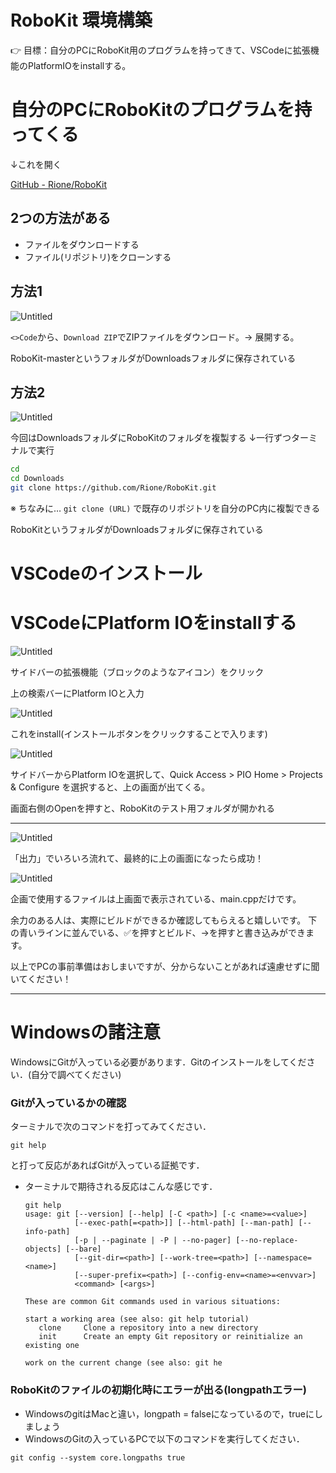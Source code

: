 # RoboKit 環境構築

<aside>
👉 目標：自分のPCにRoboKit用のプログラムを持ってきて、VSCodeに拡張機能のPlatformIOをinstallする。

</aside>

# 自分のPCにRoboKitのプログラムを持ってくる

↓これを開く

[GitHub - Rione/RoboKit](https://github.com/Rione/RoboKit/tree/master)

## 2つの方法がある

- ファイルをダウンロードする
- ファイル(リポジトリ)をクローンする

## 方法1

![Untitled](image/Untitled.png)

`<>Code`から、`Download ZIP`でZIPファイルをダウンロード。→ 展開する。

RoboKit-masterというフォルダがDownloadsフォルダに保存されている

## 方法2

![Untitled](image/Untitled.png)

今回はDownloadsフォルダにRoboKitのフォルダを複製する
↓一行ずつターミナルで実行

```bash
cd
cd Downloads
git clone https://github.com/Rione/RoboKit.git
```

※ ちなみに…  `git clone (URL)` で既存のリポジトリを自分のPC内に複製できる

RoboKitというフォルダがDownloadsフォルダに保存されている

# VSCodeのインストール

[](https://code.visualstudio.com/)

# VSCodeにPlatform IOをinstallする

![Untitled](image/Untitled%201.png)

サイドバーの拡張機能（ブロックのようなアイコン）をクリック

上の検索バーにPlatform IOと入力

![Untitled](image/Untitled%202.png)

これをinstall(インストールボタンをクリックすることで入ります)

![Untitled](image/Untitled%203.png)

サイドバーからPlatform IOを選択して、Quick Access > PIO Home > Projects & Configure を選択すると、上の画面が出てくる。

画面右側のOpenを押すと、RoboKitのテスト用フォルダが開かれる

---

![Untitled](image/Untitled%204.png)

「出力」でいろいろ流れて、最終的に上の画面になったら成功！

![Untitled](image/Untitled%205.png)

企画で使用するファイルは上画面で表示されている、main.cppだけです。

余力のある人は、実際にビルドができるか確認してもらえると嬉しいです。
下の青いラインに並んでいる、✅を押すとビルド、→を押すと書き込みができます。

以上でPCの事前準備はおしまいですが、分からないことがあれば遠慮せずに聞いてください！


---

# Windowsの諸注意

WindowsにGitが入っている必要があります．Gitのインストールをしてください．(自分で調べてください)

### Gitが入っているかの確認

ターミナルで次のコマンドを打ってみてください．

```
git help
```

と打って反応があればGitが入っている証拠です．

- ターミナルで期待される反応はこんな感じです．
    
    ```
    git help
    usage: git [--version] [--help] [-C <path>] [-c <name>=<value>]
               [--exec-path[=<path>]] [--html-path] [--man-path] [--info-path]
               [-p | --paginate | -P | --no-pager] [--no-replace-objects] [--bare]
               [--git-dir=<path>] [--work-tree=<path>] [--namespace=<name>]
               [--super-prefix=<path>] [--config-env=<name>=<envvar>]
               <command> [<args>]
    
    These are common Git commands used in various situations:
    
    start a working area (see also: git help tutorial)
       clone     Clone a repository into a new directory
       init      Create an empty Git repository or reinitialize an existing one
    
    work on the current change (see also: git he
    ```
    

### RoboKitのファイルの初期化時にエラーが出る(longpathエラー)

- WindowsのgitはMacと違い，longpath = falseになっているので，trueにしましょう
- WindowsのGitの入っているPCで以下のコマンドを実行してください．

```
git config --system core.longpaths true
```
